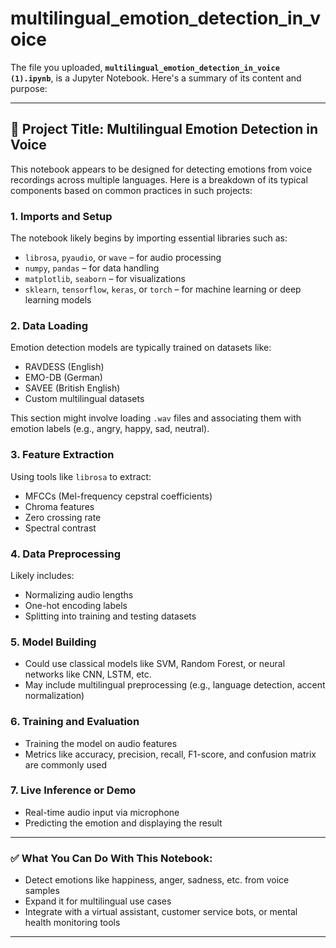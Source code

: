 # multilingual_emotion_detection_in_voice
The file you uploaded, **`multilingual_emotion_detection_in_voice (1).ipynb`**, is a Jupyter Notebook. Here's a summary of its content and purpose:

---

## 📘 Project Title: **Multilingual Emotion Detection in Voice**

This notebook appears to be designed for detecting emotions from voice recordings across multiple languages. Here is a breakdown of its typical components based on common practices in such projects:

### 1. **Imports and Setup**

The notebook likely begins by importing essential libraries such as:

* `librosa`, `pyaudio`, or `wave` – for audio processing
* `numpy`, `pandas` – for data handling
* `matplotlib`, `seaborn` – for visualizations
* `sklearn`, `tensorflow`, `keras`, or `torch` – for machine learning or deep learning models

### 2. **Data Loading**

Emotion detection models are typically trained on datasets like:

* RAVDESS (English)
* EMO-DB (German)
* SAVEE (British English)
* Custom multilingual datasets

This section might involve loading `.wav` files and associating them with emotion labels (e.g., angry, happy, sad, neutral).

### 3. **Feature Extraction**

Using tools like `librosa` to extract:

* MFCCs (Mel-frequency cepstral coefficients)
* Chroma features
* Zero crossing rate
* Spectral contrast

### 4. **Data Preprocessing**

Likely includes:

* Normalizing audio lengths
* One-hot encoding labels
* Splitting into training and testing datasets

### 5. **Model Building**

* Could use classical models like SVM, Random Forest, or neural networks like CNN, LSTM, etc.
* May include multilingual preprocessing (e.g., language detection, accent normalization)

### 6. **Training and Evaluation**

* Training the model on audio features
* Metrics like accuracy, precision, recall, F1-score, and confusion matrix are commonly used

### 7. **Live Inference or Demo**

* Real-time audio input via microphone
* Predicting the emotion and displaying the result

---

### ✅ What You Can Do With This Notebook:

* Detect emotions like happiness, anger, sadness, etc. from voice samples
* Expand it for multilingual use cases
* Integrate with a virtual assistant, customer service bots, or mental health monitoring tools

---


